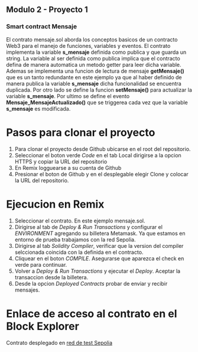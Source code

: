 ## Modulo 2 - Proyecto 1
### Smart contract Mensaje
El contrato mensaje.sol aborda los conceptos basicos de un contracto Web3 para el manejo de funciones, variables y eventos.
El contrato implementa la variable __s_mensaje__ definida como publica y que guarda un string. La variable al ser definida como publica implica que el contracto 
defina de manera automatica un metodo getter para leer dicha variable. Ademas se implementa una funcion de lectura de mensaje __getMensaje()__ que es un tanto 
redundante en este ejemplo ya que al haber definido de manera publica la variable __s_mensaje__ dicha funcionalidad se encuentra duplicada. Por otro lado se define 
la funcion __setMensaje()__ para actualizar la variable __s_mensaje__. 
Por ultimo se define el evento __Mensaje_MensajeActualizado()__ que se triggerea cada vez que la variable __s_mensaje__ es modificada. 

Pasos para clonar el proyecto
=============================
1. Para clonar el proyecto desde Github ubicarse en el root del repositorio.
2. Seleccionar el boton verde _Code_ en el tab Local dirigirse a la opcion HTTPS y copiar la URL del repositorio 
3. En Remix logguearse a su cuenta de Github 
4. Presionar el boton de Github y en el desplegable elegir Clone y colocar la URL del repositorio.

Ejecucion en Remix
==================
1. Seleccionar el contrato. En este ejemplo mensaje.sol.
3. Dirigirse al tab de _Deploy & Run Transactions_ y configurar el _ENVIRONMENT_ agregando su billetera Metamask. Ya que estamos en entorno 
de prueba trabajamos con la red Sepolia.
2. Dirigirse al tab _Solidity Compiler_, verificar que la version del compiler selccionada coincida con la definida en el contracto.
4. Cliquear en el boton _COMPILE_. Asegurarse que aparezca el check en verde para continuar.
5. Volver a _Deploy & Run Transactions_ y ejecutar el _Deploy_. Aceptar la transaccion desde la billetera.
6. Desde la opcion _Deployed Contracts_ probar de enviar y recibir mensajes. 


Enlace de acceso al contrato en el Block Explorer
=================================================
Contrato desplegado en [red de test Sepolia](https://sepolia.etherscan.io/tx/0x1df566d76e61fab34007282fc67b5d5a8dd4ceff2ff8a5c3697bd509796f788e)
